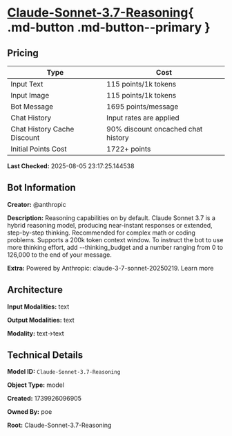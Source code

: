 # [Claude-Sonnet-3.7-Reasoning](https://poe.com/Claude-Sonnet-3.7-Reasoning){ .md-button .md-button--primary }

## Pricing

| Type | Cost |
|------|------|
| Input Text | 115 points/1k tokens |
| Input Image | 115 points/1k tokens |
| Bot Message | 1695 points/message |
| Chat History | Input rates are applied |
| Chat History Cache Discount | 90% discount oncached chat history |
| Initial Points Cost | 1722+ points |

**Last Checked:** 2025-08-05 23:17:25.144538


## Bot Information

**Creator:** @anthropic

**Description:** Reasoning capabilities on by default. Claude Sonnet 3.7 is a hybrid reasoning model, producing near-instant responses or extended, step-by-step thinking. Recommended for complex math or coding problems. Supports a 200k token context window.
To instruct the bot to use more thinking effort, add --thinking_budget and a number ranging from 0 to 126,000 to the end of your message.

**Extra:** Powered by Anthropic: claude-3-7-sonnet-20250219. Learn more


## Architecture

**Input Modalities:** text

**Output Modalities:** text

**Modality:** text->text


## Technical Details

**Model ID:** `Claude-Sonnet-3.7-Reasoning`

**Object Type:** model

**Created:** 1739926096905

**Owned By:** poe

**Root:** Claude-Sonnet-3.7-Reasoning
